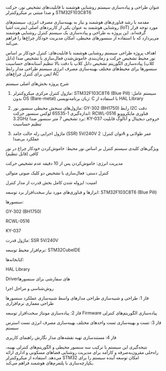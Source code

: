 عنوان
طراحی و پیاده‌سازی سیستم روشنایی هوشمند با قابلیت‌های تشخیص نور، حرکت و صدا مبتنی بر میکروکنترلر STM32F103C8T6

مقدمه
با رشد فناوری‌های هوشمند و نیاز به بهینه‌سازی مصرف انرژی، سیستم‌های روشنایی هوشمند به عنوان یکی از کاربردهای اصلی اینترنت اشیا (IoT) مورد توجه قرار گرفته‌اند. این پروژه به طراحی و پیاده‌سازی یک سیستم کنترل روشنایی هوشمند می‌پردازد که با استفاده از سنسورهای محیطی، امکان مدیریت خودکار چراغ‌ها را فراهم می‌کند.

اهداف پروژه
طراحی سیستم روشنایی هوشمند با قابلیت‌های:
کنترل خودکار بر اساس نور محیط
تشخیص حرکت و زمان‌بندی خاموش‌شدن
فعال‌سازی با تشخیص صدا (دابل کلاپ)
پیاده‌سازی الگوریتم تشخیص دابل کلاپ با دقت بالا
تنظیم آستانه‌های حساسیت سنسورها برای محیط‌های مختلف
بهینه‌سازی مصرف انرژی سیستم
طراحی مدار رابط ایمن برای کنترل چراغ‌های AC

شرح پروژه
بخش‌های اصلی سیستم
1. ماژول کنترل مرکزی
میکروکنترلر: STM32F103C8T6 (Blue Pill)
سیستم عامل: بدون OS (Bare-metal)
زبان برنامه‌نویسی: C با استفاده از HAL Library

2. ماژول‌های سنجش محیطی
سنسور نور: GY-302 (BH1750)
رابط I2C
دقت اندازه‌گیری 1-65535 لوکس
سنسور حرکت: RCWL-0516
فناوری مایکروویو 3.2GHz
برد تشخیص 7 متر
سنسور صدا: KY-037
خروجی دیجیتال و آنالوگ
قابلیت تنظیم حساسیت

3. ماژول اجرایی
رله حالت جامد (SSR) 5V/240V
توان کنترل: 2A
عمر طولانی و عملکرد بی‌صدا

ویژگی‌های کلیدی سیستم
کنترل بر اساس نور محیط:
خاموش‌کردن خودکار چراغ در نور کافی (قابل تنظیم)

مدیریت انرژی:
خاموش‌کردن پس از 10 دقیقه عدم تشخیص حرکت

کنترل دستی:
فعال‌سازی با تشخیص دو کلیک صوتی متوالی

امنیت:
ایزوله شدن کامل بخش قدرت از مدار کنترل

ابزارها و فناوری‌های مورد نیاز
سخت‌افزار
برد توسعه: STM32F103C8T6 (Blue Pill)

سنسورها:

GY-302 (BH1750)

RCWL-0516

KY-037

ماژول قدرت: SSR 5V/240V

نرم‌افزار
محیط توسعه: STM32CubeIDE

کتابخانه‌ها:

HAL Library

Driverهای سفارشی برای سنسورها

روش‌شناسی و مراحل اجرا

فاز 1: طراحی و شبیه‌سازی
طراحی مدارهای واسط
شبیه‌سازی عملکرد سنسورها
طراحی معماری نرم‌افزاری

فاز 2: پیاده‌سازی
مونتاژ سخت‌افزار
توسعه Firmware
پیاده‌سازی الگوریتم‌های کنترلی

فاز 3: تست و بهینه‌سازی
تست واحدهای مختلف
بهینه‌سازی مصرف انرژی
تست استرس سیستم

فاز 4: مستند‌سازی
تهیه نقشه‌های مدار
نگارش راهنمای کاربری

نتیجه‌گیری
این سیستم با ترکیب سه سنسور محیطی و الگوریتم‌های کنترلی بهینه، راه‌حلی مقرون‌به‌صرفه و کارآمد برای مدیریت روشنایی فضاهای مسکونی و اداری ارائه می‌دهد. استفاده از میکروکنترلر STM32 امکان توسعه آینده سیستم را برای یکپارچه‌سازی با پلتفرم‌های هوشمند فراهم می‌کند.

